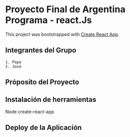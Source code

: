 # Proyecto Final de Argentina Programa - react.Js

This project was bootstrapped with [Create React App](https://github.com/facebook/create-react-app).

## Integrantes del Grupo

    1. Pepe
    2. José

## Próposito del Proyecto



## Instalación de herramientas

Node
create-react-app


## Deploy de la Aplicación

